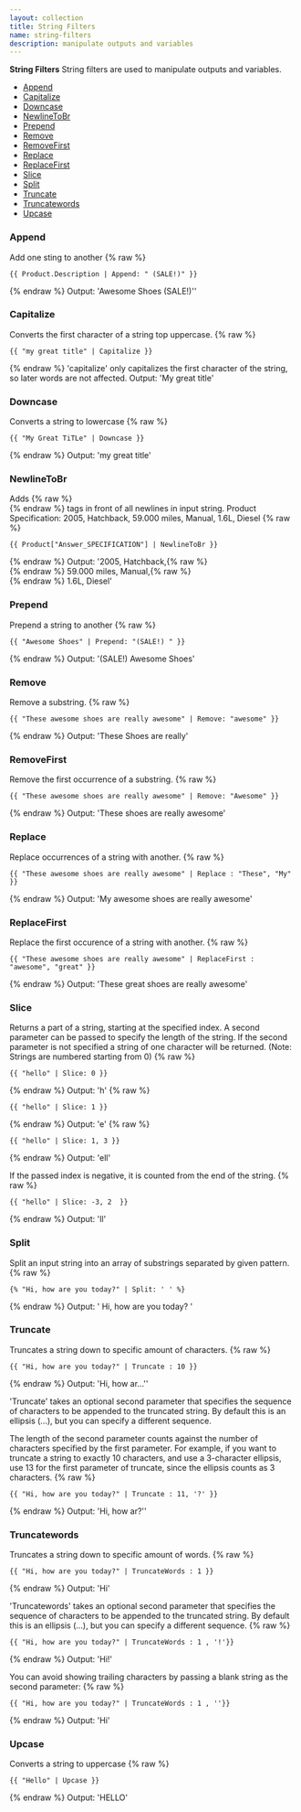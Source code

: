 ```yaml
---
layout: collection
title: String Filters
name: string-filters
description: manipulate outputs and variables
---
```


**String Filters**
String filters are used to manipulate outputs and variables.

* [Append](#append)
* [Capitalize](#capitalize)
* [Downcase](#downcase) 
* [NewlineToBr](#newlinetobr) 
* [Prepend](#prepend) 
* [Remove](#remove) 
* [RemoveFirst](#removefirst) 
* [Replace](#replace) 
* [ReplaceFirst](#replacefirst) 
* [Slice](#slice)
* [Split](#split)
* [Truncate](#truncate)
* [Truncatewords](#truncatewords)
* [Upcase](#upcase)


<a name="append"></a>
### Append 
Add one sting to another
{% raw %}
```
{{ Product.Description | Append: " (SALE!)" }}
```
{% endraw %}
Output: 'Awesome Shoes (SALE!)''

<a name="capitalize"></a>
### Capitalize 
Converts the first character of a string top uppercase.
{% raw %}
```
{{ "my great title" | Capitalize }}
```
{% endraw %}
'capitalize' only capitalizes the first character of the string, so later words are not affected. Output: 'My great title'

<a name="downcase"></a>
### Downcase 
Converts a string to lowercase
{% raw %}
```
{{ "My Great TiTLe" | Downcase }}
```
{% endraw %}
Output: 'my great title'

<a name="newlinetobr"></a>
### NewlineToBr 
Adds {% raw %}<br />{% endraw %} tags in front of all newlines in input string.
Product Specification: 
2005, Hatchback, 
59.000 miles, 
Manual, 1.6L, Diesel
{% raw %}
```
{{ Product["Answer_SPECIFICATION"] | NewlineToBr }}
```
{% endraw %}
Output: '2005, Hatchback,{% raw %}<br />{% endraw %}  59.000 miles, Manual,{% raw %}<br />{% endraw %}  1.6L, Diesel'

<a name="prepend"></a>
### Prepend 
Prepend a string to another
{% raw %}
```
{{ "Awesome Shoes" | Prepend: "(SALE!) " }}
```
{% endraw %}
Output: '(SALE!) Awesome Shoes'

<a name="remove"></a>
### Remove 
Remove a substring.
{% raw %}
```
{{ "These awesome shoes are really awesome" | Remove: "awesome" }}
```
{% endraw %}
Output: 'These Shoes are really'

<a name="removefirst"></a>
### RemoveFirst 
Remove the first occurrence of a substring.
{% raw %}
```
{{ "These awesome shoes are really awesome" | Remove: "Awesome" }}
```
{% endraw %}
Output: 'These shoes are really awesome'

<a name="replace"></a>
### Replace 
Replace occurrences of a string with another.
{% raw %}
```
{{ "These awesome shoes are really awesome" | Replace : "These", "My" }}
```
{% endraw %}
Output: 'My awesome shoes are really awesome'

<a name="replacefirst"></a>
### ReplaceFirst 
Replace the first occurence of a string with another.
{% raw %}
```
{{ "These awesome shoes are really awesome" | ReplaceFirst : "awesome", "great" }}
```
{% endraw %}
Output: 'These great shoes are really awesome'

<a name="slice"></a>
### Slice 
Returns a part of a string, starting at the specified index.  A second parameter can be passed to specify the length of the string. If the second parameter is not specified a string of one character will be returned.  (Note: Strings are numbered starting from 0)
{% raw %}
```
{{ "hello" | Slice: 0 }}
```
{% endraw %}
Output: 'h'
{% raw %}
```
{{ "hello" | Slice: 1 }}
```
{% endraw %}
Output: 'e'
{% raw %}
```
{{ "hello" | Slice: 1, 3 }}
```
{% endraw %}
Output: 'ell'

If the passed index is negative, it is counted from the end of the string.
{% raw %}
```
{{ "hello" | Slice: -3, 2  }}
```
{% endraw %}
Output: 'll'

<a name="split"></a>
### Split 
Split an input string into an array of substrings separated by given pattern. 
{% raw %}
```
{% "Hi, how are you today?" | Split: ' ' %}
```
{% endraw %}
Output:
'
Hi,
how
are
you
today?
'

<a name="truncate"></a>
### Truncate 
Truncates a string down to specific amount of characters.
{% raw %}
```
{{ "Hi, how are you today?" | Truncate : 10 }}
```
{% endraw %}
Output: 'Hi, how ar...''

'Truncate' takes an optional second parameter that specifies the sequence of characters to be appended to the truncated string. By default this is an ellipsis (...), but you can specify a different sequence.

The length of the second parameter counts against the number of characters specified by the first parameter. For example, if you want to truncate a string to exactly 10 characters, and use a 3-character ellipsis, use 13 for the first parameter of truncate, since the ellipsis counts as 3 characters.
{% raw %}
```
{{ "Hi, how are you today?" | Truncate : 11, '?' }}
```
{% endraw %}
Output: 'Hi, how ar?''

<a name="truncatewords"></a>
### Truncatewords 
Truncates a string down to specific amount of words.
{% raw %}
```
{{ "Hi, how are you today?" | TruncateWords : 1 }}
```
{% endraw %}
Output: 'Hi'

'Truncatewords' takes an optional second parameter that specifies the sequence of characters to be appended to the truncated string. By default this is an ellipsis (…), but you can specify a different sequence.
{% raw %}
```
{{ "Hi, how are you today?" | TruncateWords : 1 , '!'}}
```
{% endraw %}
Output: 'Hi!'

You can avoid showing trailing characters by passing a blank string as the second parameter:
{% raw %}
```
{{ "Hi, how are you today?" | TruncateWords : 1 , ''}}
```
{% endraw %}
Output: 'Hi'

<a name="upcase"></a>
### Upcase 
Converts a string to uppercase
{% raw %}
```
{{ "Hello" | Upcase }}
```
{% endraw %}
Output: 'HELLO'


